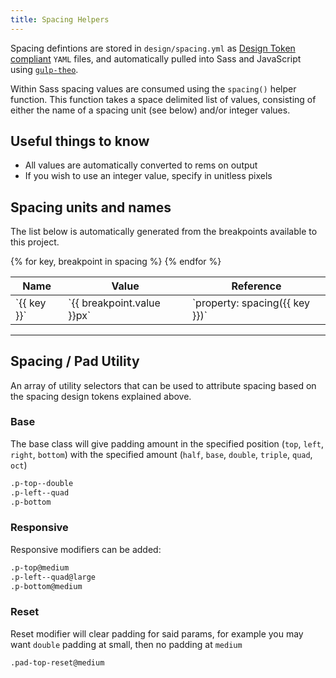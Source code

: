 ```yaml
---
title: Spacing Helpers
---
```


Spacing defintions are stored in `design/spacing.yml` as [Design Token compliant](https://github.com/salesforce-ux/theo#overview) `YAML` files, and automatically pulled into Sass and JavaScript using [`gulp-theo`](https://github.com/salesforce-ux/gulp-theo).

Within Sass spacing values are consumed using the `spacing()` helper function. This function takes a space delimited list of values, consisting of either the name of a spacing unit (see below) and/or integer values.

## Useful things to know

- All values are automatically converted to rems on output
- If you wish to use an integer value, specify in unitless pixels 


## Spacing units and names

The list below is automatically generated from the breakpoints available to this project.

<table>
<thead>
<th>Name</th>
<th>Value</th>
<th>Reference</th>
</thead>
<tbody>
{% for key, breakpoint in spacing %}
    <tr>
        <td>`{{ key }}`</td>
        <td>`{{ breakpoint.value }}px`</td>
        <td>`property: spacing({{ key }})`</td>
    <tr>
{% endfor %}
</tr>
</table>

---

## Spacing / Pad Utility
An array of utility selectors that can be used to attribute spacing based on the spacing design tokens explained above.

### Base
The base class will give padding amount in the specified position (`top`, `left`, `right`, `bottom`) with the specified amount (`half`, `base`, `double`, `triple`, `quad`, `oct`)
```html
.p-top--double
.p-left--quad
.p-bottom
```

### Responsive
Responsive modifiers can be added:
```html
.p-top@medium
.p-left--quad@large
.p-bottom@medium
```

### Reset
Reset modifier will clear padding for said params, for example you may want `double` padding at small, then no padding at `medium`
```html
.pad-top-reset@medium
```
